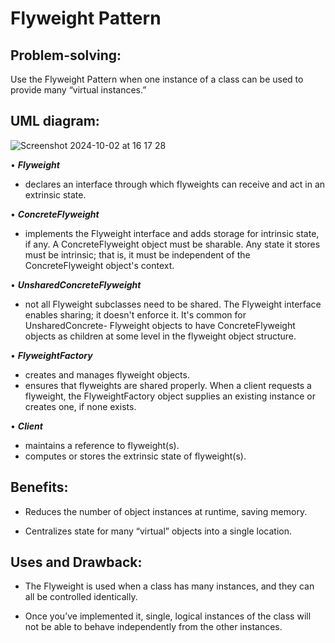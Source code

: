 # Flyweight Pattern
## Problem-solving:
Use the Flyweight Pattern when one instance of a class can be used to provide many “virtual instances.”

## UML diagram:
![Screenshot 2024-10-02 at 16 17 28](https://github.com/user-attachments/assets/55e9abbd-ac5f-4656-b549-51c519cec125)

• **_Flyweight_**
- declares an interface through which flyweights can receive and act in an extrinsic state.

• **_ConcreteFlyweight_**
- implements the Flyweight interface and adds storage for intrinsic state, if any. A ConcreteFlyweight object must be sharable. Any state it stores must be intrinsic; that is, it must be independent of the ConcreteFlyweight object's context.
  
• **_UnsharedConcreteFlyweight_**
- not all Flyweight subclasses need to be shared. The Flyweight interface enables sharing; it doesn't enforce it. It's common for UnsharedConcrete- Flyweight objects to have ConcreteFlyweight objects as children at some level in the flyweight object structure.
  
• **_FlyweightFactory_**
- creates and manages flyweight objects.
- ensures that flyweights are shared properly. When a client requests a flyweight, the FlyweightFactory object supplies an existing instance or creates one, if none exists.
  
• **_Client_**
- maintains a reference to flyweight(s).
- computes or stores the extrinsic state of flyweight(s).

## Benefits:
- Reduces the number of object instances at runtime, saving memory.

- Centralizes state for many “virtual” objects into a single location.

## Uses and Drawback:
- The Flyweight is used when a class has many instances, and they can all be controlled identically.

- Once you’ve implemented it, single, logical instances of the class will not be able to behave independently from the other instances.
